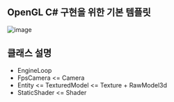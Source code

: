 ## OpenGL C# 구현을 위한 기본 템플릿

![image](https://github.com/mekjh12/OpenGL3d/assets/122244587/fbb8c295-bd4f-41e0-a698-feb2a0e7c56d)


## 클래스 설명

* EngineLoop
* FpsCamera <= Camera
* Entity <= TexturedModel <= Texture + RawModel3d
* StaticShader <= Shader 
